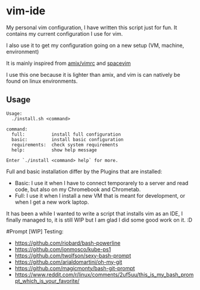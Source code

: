 # vim-ide
My personal vim configuration, I have written this script just for fun.
It contains my current configuration I use for vim.

I also use it to get my configuration going on a new setup (VM, machine, environment)

It is mainly inspired from [amix/vimrc](https://github.com/amix/vimrc) and [spacevim](https://github.com/Spacevim/Spacevim)

I use this one because it is lighter than amix, and vim is can natively be found on linux environments.

## Usage

```
Usage:
  ./install.sh <command>

command:
  full:          install full configuration
  basic:         install basic configuration
  requirements:  check system requirements
  help:          show help message

Enter `./install <command> help` for more.

```

Full and basic installation differ by the Plugins that are installed:
- Basic: I use it when I have to connect temporarely to a server and read code, but also on my Chromebook and Chrometab.
- Full: I use it when I install a new VM that is meant for development, or when I get a new work laptop.

It has been a while I wanted to write a script that installs vim as an IDE, I finally managed to, it is still WIP but I am glad I did some good work on it. :D 

#Prompt
[WIP] Testing:
- https://github.com/riobard/bash-powerline
- https://github.com/jonmosco/kube-ps1
- https://github.com/twolfson/sexy-bash-prompt
- https://github.com/arialdomartini/oh-my-git
- https://github.com/magicmonty/bash-git-prompt
- https://www.reddit.com/r/linux/comments/2uf5uu/this_is_my_bash_prompt_which_is_your_favorite/
